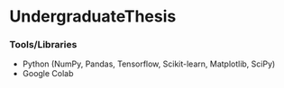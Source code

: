 # UndergraduateThesis

### Tools/Libraries
- Python (NumPy, Pandas, Tensorflow,  Scikit-learn, Matplotlib, SciPy)
- Google Colab
